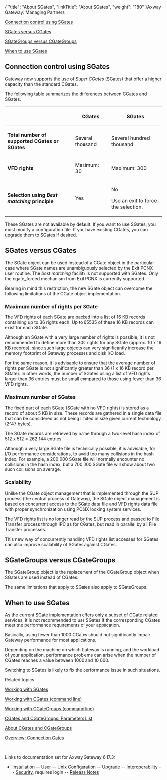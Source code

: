 {
    "title": "About SGates",
    "linkTitle": "About SGates",
    "weight": "180"
}<span class="mc-variable axway_variables.Component_Long_Name variable">Axway Gateway</span>: Managing Partners

[Connection control using SGates](#connection_control_using_sgates)

[SGates versus CGates](#sgates_v_cgates)

[SGateGroups versus CGateGroups](#sgategroups_v_cgategroups)

[When to use SGates](#when_to_use_sgates)

<span id="connection_control_using_sgates"></span>

## Connection control using SGates

Gateway now supports the use of <span style="font-style: italic;">Super CGates</span> (SGates) that offer a higher capacity than the standard CGates.

The following table summarizes the differences between CGates and SGates.

<table>
         
         
         
         
   
   <thead>
      <tr>
<th class="HeadE-Column1-Header1">          </th>
<th class="HeadE-Column1-Header1"><p>CGates</p>         </th>
<th class="HeadD-Column1-Header1"><p>SGates</p>         </th>
      </tr>
   </thead>
   <tbody>
      <tr>
         <td><p><strong>Total number of supported CGates or SGates</strong></p>         </td>
         <td><p>Several thousand</p>         </td>
         <td><p>Several hundred thousand</p>         </td>
      </tr>
      <tr>
         <td><p><strong>VFD rights</strong></p>         </td>
         <td><p>Maximum: 30</p>         </td>
         <td><p>Maximum: 300</p>         </td>
      </tr>
      <tr>
         <td><p><strong>Selection using</strong> <span style="font-style: italic;font-weight: bold;">Best matching</span> <strong>principle</strong></p>         </td>
         <td><p>Yes</p>         </td>
         <td><p>No</p>
<p>Use an exit to force the selection.</p>         </td>
      </tr>
   </tbody>
</table>

These SGates are not available by default. If you want to use SGates, you must modify a configuration file. If you have existing CGates, you can upgrade them to SGates if desired.

<span id="sgates_v_cgates"></span>

## SGates versus CGates

The SGate object can be used instead of a CGate object in the particular case where SGate names are unambiguously selected by the Exit PCNX user routine. The <span style="font-style: italic;">best matching</span> facility is not supported with SGates. Only the <span class="code">cgate\_forced</span> mechanism from Exit PCNX is currently supported.

Bearing in mind this restriction, the new SGate object can overcome the following limitations of the CGate object implementation.

### Maximum number of rights per SGate

The VFD rights of each SGate are packed into a list of 16 KB records containing up to 36 rights each. Up to 65535 of these 16 KB records can exist for each SGate.

Although an SGate with a very large number of rights is possible, it is not recommended to define more than 300 rights for any SGate (approx. 10 x 16 KB records), since such large objects can very significantly increase the memory footprint of Gateway processes and disk I/O load.

For the same reason, it is advisable to ensure that the average number of rights per SGate is not significantly greater than 36 (1 x 16 KB record per SGate). In other words, the number of SGates using a list of VFD rights larger than 36 entries must be small compared to those using fewer than 36 VFD rights.

### Maximum number of SGates

The fixed part of each SGate (SGate with no VFD rights) is stored as a record of about 5 KB in size. These records are gathered in a single data file that can be considered as not being limited in size given current technology (2^47 bytes).

The SGate records are retrieved by name through a two-level hash index of 512 x 512 = 262 144 entries.

Although a very large SGate file is technically possible, it is advisable, for I/O performance considerations, to avoid too many collisions in the hash index. For example, a 200 000 SGate file will normally encounter no collisions in the hash index, but a 700 000 SGate file will show about two such collisions on average.

### Scalability

Unlike the CGate object management that is implemented through the SUP process (the central process of Gateway), the SGate object management is based on concurrent access to the SGate data file and VFD rights data file with proper synchronization using POSIX locking system services.

The VFD rights list is no longer read by the SUP process and passed to File Transfer process through IPC as for CGates, but read in parallel by all File Transfer processes.

This new way of concurrently handling VFD rights list accesses for SGates can also improve scalability of SGates against CGates.

<span id="sgategroups_v_cgategroups"></span>

## SGateGroups versus CGateGroups

The SGateGroup object is the replacement of the CGateGroup object when SGates are used instead of CGates.

The same limitations that apply to SGates also apply to SGateGroups.

<span id="when_to_use_sgates"></span>

## When to use SGates

As the current SGate implementation offers only a subset of CGate related services, it is not recommended to use SGates if the corresponding CGates meet the performance requirements of your application.

Basically, using fewer than 1000 CGates should not significantly impair Gateway performance for most applications.

Depending on the machine on which Gateway is running, and the workload of your application, performance problems can arise when the number of CGates reaches a value between 1000 and 10 000.

Switching to SGates is likely to fix the performance issue in such situations.

Related topics

[Working with SGates](../sgates_working_with)

[Working with CGates (command line)](../working_with_cgates_cli)

[Working with CGateGroups (command line)](../working_with_cgates_cli/working_with_cgategroups_cli)

[CGates and CGateGroups: Parameters List](../working_with_cgates_cli/cgates_parameter_list)

[About CGates and CGateGroups](../)

[Overview: Connection Gates](../../../ov_gateway/ov_connection_gates)

 

Links to documentation set for Axway Gateway <span class="mc-variable axway_variables.Release_Number variable">6.17.3</span>:

-   [Installation](#) -- [User](#) -- [Unix Configuration](#) -- [Upgrade](#) -- [Interoperability](#) -- [Security](#), requires login -- [Release Notes](#)
